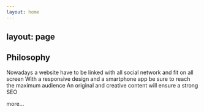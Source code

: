 ```yaml
---
layout: home
---
```

layout: page
---
Philosophy
---
Nowadays a website have to be linked with all social network and fit on all screen
With a responsive design and a smartphone app be sure to reach the maximum audience
An original and creative content will ensure a strong SEO

more...


